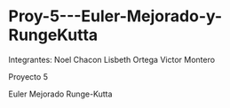 # Proy-5---Euler-Mejorado-y-RungeKutta
Integrantes:
Noel Chacon
Lisbeth Ortega
Victor Montero

Proyecto 5

Euler Mejorado
Runge-Kutta
